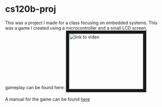 # cs120b-proj
This was a project I made for a class focusing on embedded systems. This was a game I created using a microcontroller and a small LCD screen, gameplay can be found here:
<a href="http://www.youtube.com/watch?feature=player_embedded&v=mmY97wqwPFs
" target="_blank"><img src="http://img.youtube.com/vi/mmY97wqwPFs0.jpg" 
alt="link to video" width="240" height="180" border="10" /></a>

A manual for the game can be found [here](https://docs.google.com/document/d/16BtKRB5LZJ3ZFXIbpqUd3j0kSZoyLKwWZpImckR5qoM/edit?usp=sharing)
